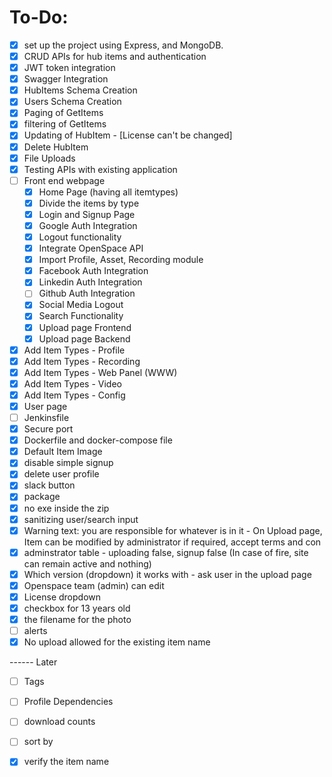 To-Do:
=============

- [x] set up the project using Express, and MongoDB.
- [x] CRUD APIs for hub items and authentication
- [x] JWT token integration
- [x] Swagger Integration
- [x] HubItems Schema Creation
- [x] Users Schema Creation
- [x] Paging of GetItems
- [x] filtering of GetItems
- [x] Updating of HubItem - [License can't be changed]
- [x] Delete HubItem
- [x] File Uploads
- [x] Testing APIs with existing application
- [ ] Front end webpage
  - [x] Home Page (having all itemtypes)
  - [x] Divide the items by type
  - [x] Login and Signup Page
  - [x] Google Auth Integration
  - [x] Logout functionality
  - [x] Integrate OpenSpace API
  - [x] Import Profile, Asset, Recording module
  - [x] Facebook Auth Integration
  - [x] Linkedin Auth Integration
  - [ ] Github Auth Integration
  - [x] Social Media Logout
  - [x] Search Functionality
  - [x] Upload page Frontend
  - [x] Upload page Backend
- [x] Add Item Types - Profile
- [x] Add Item Types - Recording
- [x] Add Item Types - Web Panel (WWW)
- [x] Add Item Types - Video
- [x] Add Item Types - Config
- [x] User page
- [ ] Jenkinsfile
- [x] Secure port
- [x] Dockerfile and docker-compose file
- [x] Default Item Image 
- [x] disable simple signup
- [x] delete user profile
- [x] slack button
- [x] package 
- [x] no exe inside the zip
- [x] sanitizing user/search input
- [x] Warning text: you are responsible for whatever is in it - On Upload page, Item can be modified by administrator if required, accept terms and con
- [x] adminstrator table - uploading false, signup false (In case of fire, site can remain active and nothing)
- [x] Which version (dropdown) it works with - ask user in the upload page
- [x] Openspace team (admin) can edit 
- [x] License dropdown
- [x] checkbox for 13 years old
- [x] the filename for the photo
- [ ] alerts
- [x] No upload allowed for the existing item name

------ Later
- [ ] Tags
- [ ] Profile Dependencies
- [ ] download counts
- [ ] sort by
- [x] verify the item name

